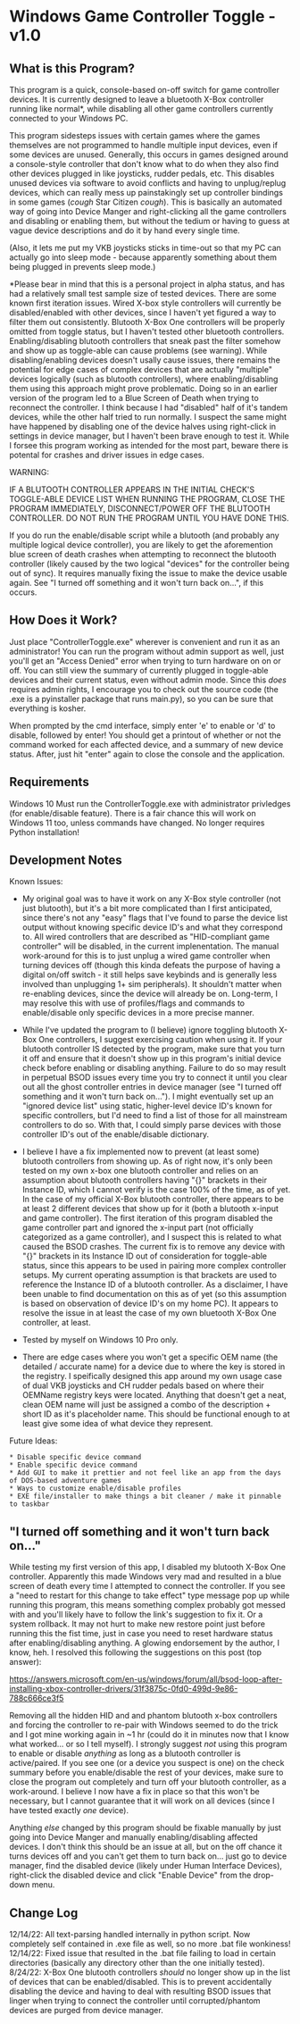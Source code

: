 # Windows Game Controller Toggle - v1.0

What is this Program?
---------------------
This program is a quick, console-based on-off switch for game controller devices. It is currently designed to leave a bluetooth X-Box controller running like normal*, while disabling all other game controllers currently connected to your Windows PC.  

This program sidesteps issues with certain games where the games themselves are not programmed to handle multiple input devices, even if some devices are unused. Generally, this occurs in games designed around a console-style controller that don't know what to do when they also find other devices plugged in like joysticks, rudder pedals, etc. This disables unused devices via software to avoid conflicts and having to unplug/replug devices, which can really mess up painstakingly set up controller bindings in some games (*cough* Star Citizen *cough*). This is basically an automated way of going into Device Manger and right-clicking all the game controllers and disabling or enabling them, but without the tedium or having to guess at vague device descriptions and do it by hand every single time.

(Also, it lets me put my VKB joysticks sticks in time-out so that my PC can actually go into sleep mode - because apparently something about them being plugged in prevents sleep mode.)

*Please bear in mind that this is a personal project in alpha status, and has had a relatively small test sample size of tested devices. There are some known first iteration issues. Wired X-box style controllers will currently be disabled/enabled with other devices, since I haven't yet figured a way to filter them out consistently. Blutooth X-Box One controllers will be properly omitted from toggle status, but I haven't tested other bluetooth controllers. Enabling/disabling blutooth controllers that sneak past the filter somehow and show up as toggle-able can cause problems (see warning). While disabling/enabling devices doesn't usally cause issues, there remains the potential for edge cases of complex devices that are actually "multiple" devices logically (such as blutooth controllers), where enabling/disabling them using this approach might prove problematic. Doing so in an earlier version of the program led to a Blue Screen of Death when trying to reconnect the controller. I think because I had "disabled" half of it's tandem devices, while the other half tried to run normally. I suspect the same might have happened by disabling one of the device halves using right-click in settings in device manager, but I haven't been brave enough to test it. While I forsee this program working as intended for the most part, beware there is potental for crashes and driver issues in edge cases.  

WARNING:  

IF A BLUTOOTH CONTROLLER APPEARS IN THE INITIAL CHECK'S TOGGLE-ABLE DEVICE LIST WHEN RUNNING THE PROGRAM, CLOSE THE PROGRAM IMMEDIATELY, DISCONNECT/POWER OFF THE BLUTOOTH CONTROLLER. DO NOT RUN THE PROGRAM UNTIL YOU HAVE DONE THIS.  

If you do run the enable/disable script while a blutooth (and probably any multiple logical device controller), you are likely to get the aforemention blue screen of death crashes when attempting to reconnect the blutooth controller (likely caused by the two logical "devices" for the controller being out of sync). It requires manually fixing the issue to make the device usable again. See "I turned off something and it won't turn back on...", if this occurs.

How Does it Work?
------------------
Just place "ControllerToggle.exe" wherever is convenient and run it as an administrator! You can run the program without admin support as well, just you'll get an "Access Denied" error when trying to turn hardware on on or off. You can still view the summary of currently plugged in toggle-able devices and their current status, even without admin mode. Since this *does* requires admin rights, I encourage you to check out the source code (the .exe is a pyinstaller package that runs main.py), so you can be sure that everything is kosher.

When prompted by the cmd interface, simply enter 'e' to enable or 'd' to disable, followed by enter! You should get a printout of whether or not the command worked for each affected device, and a summary of new device status. After, just hit "enter" again to close the console and the application.


Requirements
------------
Windows 10
Must run the ControllerToggle.exe with administrator privledges (for enable/disable feature).
There is a fair chance this will work on Windows 11 too, unless commands have changed.
No longer requires Python installation!


Development Notes
-----------------
Known Issues:
* My original goal was to have it work on any X-Box style controller (not just blutooth), but it's a bit more complicated than I first anticipated, since there's not any "easy" flags that I've found to parse the device list output without knowing specific device ID's and what they correspond to. All wired controllers that are described as "HID-compliant game controller" will be disabled, in the current implenentation. The manual work-around for this is to just unplug a wired game controller when turning devices off (though this kinda defeats the purpose of having a digital on/off switch - it still helps save keybinds and is generally less involved than unplugging 1+ sim peripherals). It shouldn't matter when re-enabling devices, since the device will already be on. Long-term, I may resolve this with use of profiles/flags and commands to enable/disable only specific devices in a more precise manner.  

* While I've updated the program to (I believe) ignore toggling blutooth X-Box One controllers, I suggest exercising caution when using it. If your blutooth controller IS detected by the program, make sure that you turn it off and ensure that it doesn't show up in this program's initial device check before enabling or disabling anything. Failure to do so may result in perpetual BSOD issues every time you try to connect it until you clear out all the ghost controller entries in device manager (see "I turned off something and it won't turn back on..."). I might eventually set up an "ignored device list" using static, higher-level device ID's known for specific controllers, but I'd need to find a list of those for all mainstream controllers to do so. With that, I could simply parse devices with those controller ID's out of the enable/disable dictionary.  

* I believe I have a fix implemented now to prevent (at least some) blutooth controllers from showing up. As of right now, it's only been tested on my own x-box one blutooth controller and relies on an assumption about blutooth controllers having "{}" brackets in their Instance ID, which I cannot verify is the case 100% of the time, as of yet. In the case of my official X-Box blutooth controller, there appears to be at least 2 different devices that show up for it (both a blutooth x-input and game controller). The first iteration of this program disabled the game controller part and ignored the x-input part (not officially categorized as a game controller), and I suspect this is related to what caused the BSOD crashes. The current fix is to remove any device with "{}" brackets in its Instance ID out of consideration for toggle-able status, since this appears to be used in pairing more complex controller setups. My current operating assumption is that brackets are used to reference the Instance ID of a blutooth controller. As a disclaimer, I have been unable to find documentation on this as of yet (so this assumption is based on observation of device ID's on my home PC). It appears to resolve the issue in at least the case of my own bluetooth X-Box One controller, at least.  

* Tested by myself on Windows 10 Pro only.  

* There are edge cases where you won't get a specific OEM name (the detailed / accurate name) for a device due to where the key is stored in the registry. I speifically designed this app around my own usage case of dual VKB joysticks and CH rudder pedals based on where their OEMName registry keys were located. Anything that doesn't get a neat, clean OEM name will just be assigned a combo of the description + short ID as it's placeholder name. This should be functional enough to at least give some idea of what device they represent.  
    

Future Ideas:

    * Disable specific device command  
    * Enable specific device command  
    * Add GUI to make it prettier and not feel like an app from the days of DOS-based adventure games  
    * Ways to customize enable/disable profiles  
    * EXE file/installer to make things a bit cleaner / make it pinnable to taskbar  
    

"I turned off something and it won't turn back on..."
-----------------------------------------------------
While testing my first version of this app, I disabled my blutooth X-Box One controller. Apparently this made Windows very mad and resulted in a blue screen of death every time I attempted to connect the controller. If you see a "need to restart for this change to take effect" type message pop up while running this program, this means something complex probably got messed with and you'll likely have to follow the link's suggestion to fix it. Or a system rollback. It may not hurt to make new restore point just before running this the fist time, just in case you need to reset hardware status after enabling/disabling anything. A glowing endorsement by the author, I know, heh. I resolved this following the suggestions on this post (top answer):  

https://answers.microsoft.com/en-us/windows/forum/all/bsod-loop-after-installing-xbox-controller-drivers/31f3875c-0fd0-499d-9e86-788c666ce3f5  

Removing all the hidden HID and and phantom blutooth x-box controllers and forcing the controller to re-pair with Windows seemed to do the trick and I got mine working again in ~1 hr (could do it in minutes now that I know what worked... or so I tell myself). I strongly suggest *not* using this program to enable or disable *anything* as long as a blutooth controller is active/paired. If you see one (or a device you suspect is one) on the check summary before you enable/disable the rest of your devices, make sure to close the program out completely and turn off your blutooth controller, as a work-around. I believe I now have a fix in place so that this won't be necessary, but I cannot guarantee that it will work on all devices (since I have tested exactly *one* device).  

Anything *else* changed by this program should be fixable manually by just going into Device Manger and manually enabling/disabling affected devices. I don't think this should be an issue at all, but on the off chance it turns devices off and you can't get them to turn back on... just go to device manager, find the disabled device (likely under Human Interface Devices), right-click the disabled device and click "Enable Device" from the drop-down menu.  


Change Log
----------
12/14/22: All text-parsing handled internally in python script. Now completely self contained in .exe file as well, so no more .bat file wonkiness!
12/14/22: Fixed issue that resulted in the .bat file failing to load in certain directories (basically any directory other than the one initially tested).
8/24/22: X-Box One blutooth controllers *should* no longer show up in the list of devices that can be enabled/disabled. This is to prevent accidentally disabling the device and having to deal with resulting BSOD issues that linger when trying to connect the controller until corrupted/phantom devices are purged from device manager.  
